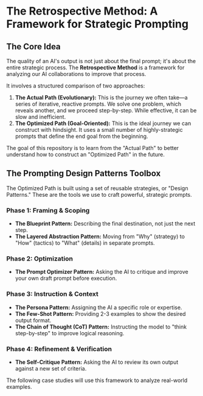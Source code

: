 # The Retrospective Method: A Framework for Strategic Prompting

## The Core Idea

The quality of an AI's output is not just about the final prompt; it's about the entire strategic process. The **Retrospective Method** is a framework for analyzing our AI collaborations to improve that process.

It involves a structured comparison of two approaches:

1.  **The Actual Path (Evolutionary):** This is the journey we often take—a series of iterative, reactive prompts. We solve one problem, which reveals another, and we proceed step-by-step. While effective, it can be slow and inefficient.
2.  **The Optimized Path (Goal-Oriented):** This is the ideal journey we can construct with hindsight. It uses a small number of highly-strategic prompts that define the end goal from the beginning.

The goal of this repository is to learn from the "Actual Path" to better understand how to construct an "Optimized Path" in the future.

## The Prompting Design Patterns Toolbox

The Optimized Path is built using a set of reusable strategies, or "Design Patterns." These are the tools we use to craft powerful, strategic prompts.

### Phase 1: Framing & Scoping
*   **The Blueprint Pattern:** Describing the final destination, not just the next step.
*   **The Layered Abstraction Pattern:** Moving from "Why" (strategy) to "How" (tactics) to "What" (details) in separate prompts.

### Phase 2: Optimization
*   **The Prompt Optimizer Pattern:** Asking the AI to critique and improve your own draft prompt before execution.

### Phase 3: Instruction & Context
*   **The Persona Pattern:** Assigning the AI a specific role or expertise.
*   **The Few-Shot Pattern:** Providing 2-3 examples to show the desired output format.
*   **The Chain of Thought (CoT) Pattern:** Instructing the model to "think step-by-step" to improve logical reasoning.

### Phase 4: Refinement & Verification
*   **The Self-Critique Pattern:** Asking the AI to review its own output against a new set of criteria.

The following case studies will use this framework to analyze real-world examples.
